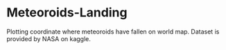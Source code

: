 # Meteoroids-Landing
Plotting coordinate where meteoroids have fallen on world map.
Dataset is provided by NASA on kaggle.
